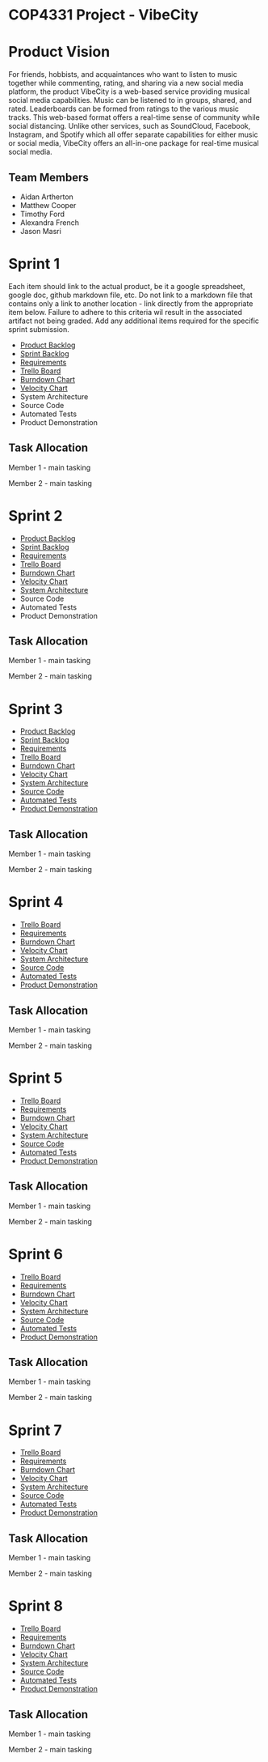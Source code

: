 # COP4331 Project - VibeCity

# Product Vision

For friends, hobbists, and acquaintances who want to listen to music together while commenting, rating, and sharing via a new social media platform, the product VibeCity is a web-based service providing musical social media capabilities. Music can be listened to in groups, shared, and rated. Leaderboards can be formed from ratings to the various music tracks. This web-based format offers a real-time sense of community while social distancing. Unlike other services, such as SoundCloud, Facebook, Instagram, and Spotify which all offer separate capabilities for either music or social media, VibeCity offers an all-in-one package for real-time musical social media.


## Team Members

- Aidan Artherton
- Matthew Cooper
- Timothy Ford
- Alexandra French
- Jason Masri


# Sprint 1

Each item should link to the actual product, be it a google spreadsheet, google doc, github markdown file, etc. Do not link to a markdown file that contains only a link to another location - link directly from the appropriate item below. Failure to adhere to this criteria wil result in the associated artifact not being graded. Add any additional items required for the specific sprint submission.

- [Product Backlog]()
- [Sprint Backlog]()
- [Requirements]()
- [Trello Board](https://trello.com/invite/vibecity/e3c716541a3e60229a7b31bcac522b93)
- [Burndown Chart]()
- [Velocity Chart]()
- System Architecture
- Source Code
- Automated Tests
- Product Demonstration

## Task Allocation

Member 1 - main tasking

Member 2 - main tasking


# Sprint 2

- [Product Backlog]()
- [Sprint Backlog]()
- [Requirements]()
- [Trello Board](https://trello.com/invite/vibecity/e3c716541a3e60229a7b31bcac522b93)
- [Burndown Chart]()
- [Velocity Chart]()
- [System Architecture]()
- Source Code
- Automated Tests
- Product Demonstration

## Task Allocation

Member 1 - main tasking

Member 2 - main tasking

# Sprint 3

- [Product Backlog]()
- [Sprint Backlog]()
- [Requirements]()
- [Trello Board](https://trello.com/invite/vibecity/e3c716541a3e60229a7b31bcac522b93)
- [Burndown Chart]()
- [Velocity Chart]()
- [System Architecture]()
- [Source Code]()
- [Automated Tests]()
- [Product Demonstration]()

## Task Allocation

Member 1 - main tasking

Member 2 - main tasking


# Sprint 4

- [Trello Board](https://trello.com/invite/vibecity/e3c716541a3e60229a7b31bcac522b93)
- [Requirements]()
- [Burndown Chart]()
- [Velocity Chart]()
- [System Architecture]()
- [Source Code]()
- [Automated Tests]()
- [Product Demonstration]()

## Task Allocation

Member 1 - main tasking

Member 2 - main tasking


# Sprint 5

- [Trello Board](https://trello.com/invite/vibecity/e3c716541a3e60229a7b31bcac522b93)
- [Requirements]()
- [Burndown Chart]()
- [Velocity Chart]()
- [System Architecture]()
- [Source Code]()
- [Automated Tests]()
- [Product Demonstration]()

## Task Allocation

Member 1 - main tasking

Member 2 - main tasking


# Sprint 6

- [Trello Board](https://trello.com/invite/vibecity/e3c716541a3e60229a7b31bcac522b93)
- [Requirements]()
- [Burndown Chart]()
- [Velocity Chart]()
- [System Architecture]()
- [Source Code]()
- [Automated Tests]()
- [Product Demonstration]()

## Task Allocation

Member 1 - main tasking

Member 2 - main tasking


# Sprint 7

- [Trello Board](https://trello.com/invite/vibecity/e3c716541a3e60229a7b31bcac522b93)
- [Requirements]()
- [Burndown Chart]()
- [Velocity Chart]()
- [System Architecture]()
- [Source Code]()
- [Automated Tests]()
- [Product Demonstration]()

## Task Allocation

Member 1 - main tasking

Member 2 - main tasking


# Sprint 8

- [Trello Board](https://trello.com/invite/vibecity/e3c716541a3e60229a7b31bcac522b93)
- [Requirements]()
- [Burndown Chart]()
- [Velocity Chart]()
- [System Architecture]()
- [Source Code]()
- [Automated Tests]()
- [Product Demonstration]()

## Task Allocation

Member 1 - main tasking

Member 2 - main tasking
